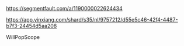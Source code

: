 https://segmentfault.com/a/1190000022624434


https://app.yinxiang.com/shard/s35/nl/9757212/d55e5c46-42f4-4487-b7f3-24454d5aa208

WillPopScope
